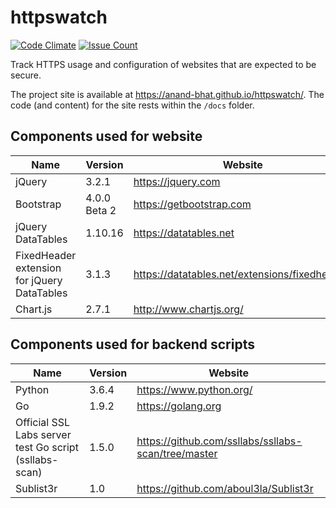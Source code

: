 
# httpswatch

[![Code Climate](https://codeclimate.com/github/anand-bhat/httpswatch/badges/gpa.svg)](https://codeclimate.com/github/anand-bhat/httpswatch)
[![Issue Count](https://codeclimate.com/github/anand-bhat/httpswatch/badges/issue_count.svg)](https://codeclimate.com/github/anand-bhat/httpswatch)

Track HTTPS usage and configuration of websites that are expected to be secure.

The project site is available at <https://anand-bhat.github.io/httpswatch/>.
The code (and content) for the site rests within the `/docs` folder.

## Components used for website

| Name | Version | Website |
| ----------- | ---- | ----------- |
| jQuery | 3.2.1 | https://jquery.com |
| Bootstrap | 4.0.0 Beta 2 | https://getbootstrap.com |
| jQuery DataTables | 1.10.16 | https://datatables.net |
| FixedHeader extension for jQuery DataTables | 3.1.3 | https://datatables.net/extensions/fixedheader/ |
| Chart.js | 2.7.1 | http://www.chartjs.org/ |

## Components used for backend scripts

| Name      | Version | Website |
| ----------- | ---- | ----------- |
| Python | 3.6.4 | https://www.python.org/|
| Go | 1.9.2 | https://golang.org |
| Official SSL Labs server test Go script (ssllabs-scan) | 1.5.0 | https://github.com/ssllabs/ssllabs-scan/tree/master |
| Sublist3r | 1.0 | https://github.com/aboul3la/Sublist3r |
